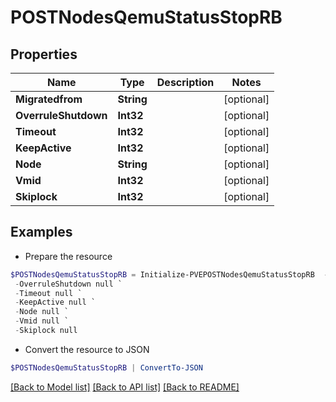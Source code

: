 # POSTNodesQemuStatusStopRB
## Properties

Name | Type | Description | Notes
------------ | ------------- | ------------- | -------------
**Migratedfrom** | **String** |  | [optional] 
**OverruleShutdown** | **Int32** |  | [optional] 
**Timeout** | **Int32** |  | [optional] 
**KeepActive** | **Int32** |  | [optional] 
**Node** | **String** |  | [optional] 
**Vmid** | **Int32** |  | [optional] 
**Skiplock** | **Int32** |  | [optional] 

## Examples

- Prepare the resource
```powershell
$POSTNodesQemuStatusStopRB = Initialize-PVEPOSTNodesQemuStatusStopRB  -Migratedfrom null `
 -OverruleShutdown null `
 -Timeout null `
 -KeepActive null `
 -Node null `
 -Vmid null `
 -Skiplock null
```

- Convert the resource to JSON
```powershell
$POSTNodesQemuStatusStopRB | ConvertTo-JSON
```

[[Back to Model list]](../README.md#documentation-for-models) [[Back to API list]](../README.md#documentation-for-api-endpoints) [[Back to README]](../README.md)

